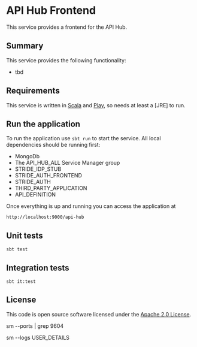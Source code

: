 # API Hub Frontend

This service provides a frontend for the API Hub. 

## Summary

This service provides the following functionality:

* tbd

## Requirements

This service is written in [Scala](http://www.scala-lang.org/) and [Play](http://playframework.com/), so needs at least a [JRE] to run.

## Run the application

To run the application use `sbt run` to start the service. All local dependencies should be running first:
* MongoDb
* The API_HUB_ALL Service Manager group
* STRIDE_IDP_STUB
* STRIDE_AUTH_FRONTEND
* STRIDE_AUTH
* THIRD_PARTY_APPLICATION
* API_DEFINITION

Once everything is up and running you can access the application at

```
http://localhost:9000/api-hub
```

## Unit tests
```
sbt test
```

## Integration tests
```
sbt it:test
```

## License

This code is open source software licensed under the [Apache 2.0 License]("http://www.apache.org/licenses/LICENSE-2.0.html").

sm --ports | grep 9604

sm --logs USER_DETAILS